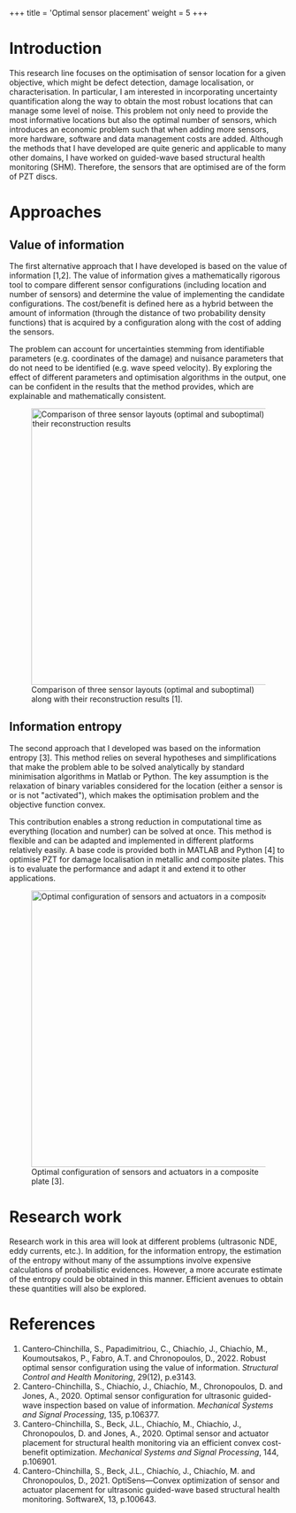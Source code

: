 +++
title = 'Optimal sensor placement'
weight = 5
+++

# Introduction
This research line focuses on the optimisation of sensor location for a given objective, which might be defect detection, damage localisation, or characterisation. In particular, I am interested in incorporating uncertainty quantification along the way to obtain the most robust locations that can manage some level of noise. This problem not only need to provide the most informative locations but also the optimal number of sensors, which introduces an economic problem such that when adding more sensors, more hardware, software and data management costs are added. Although the methods that I have developed are quite generic and applicable to many other domains, I have worked on guided-wave based structural health monitoring (SHM). Therefore, the sensors that are optimised are of the form of PZT discs.

# Approaches
## Value of information
The first alternative approach that I have developed is based on the value of information [1,2]. The value of information gives a mathematically rigorous tool to compare different sensor configurations (including location and number of sensors) and determine the value of implementing the candidate configurations. The cost/benefit is defined here as a hybrid between the amount of information (through the distance of two probability density functions) that is acquired by a configuration along with the cost of adding the sensors.

The problem can account for uncertainties stemming from identifiable parameters (e.g. coordinates of the damage) and nuisance parameters that do not need to be identified (e.g. wave speed velocity). By exploring the effect of different parameters and optimisation algorithms in the output, one can be confident in the results that the method provides, which are explainable and mathematically consistent.

<figure>
<img src="../media/osp_voi.jpg" alt="Comparison of three sensor layouts (optimal and suboptimal) along with their reconstruction results" style="width:500px;"/>
<figcaption>Comparison of three sensor layouts (optimal and suboptimal) along with their reconstruction results [1].</figcaption>
</figure>

## Information entropy
The second approach that I developed was based on the information entropy [3]. This method relies on several hypotheses and simplifications that make the problem able to be solved analytically by standard minimisation algorithms in Matlab or Python. The key assumption is the relaxation of binary variables considered for the location (either a sensor is or is not "activated"), which makes the optimisation problem and the objective function convex.

This contribution enables a strong reduction in computational time as everything (location and number) can be solved at once. This method is flexible and can be adapted and implemented in different platforms relatively easily. A base code is provided both in MATLAB and Python [4] to optimise PZT for damage localisation in metallic and composite plates. This is to evaluate the performance and adapt it and extend it to other applications.

<figure>
<img src="../media/osp_cnv.jpg" alt="Optimal configuration of sensors and actuators in a composite plate" style="width:500px;"/>
<figcaption>Optimal configuration of sensors and actuators in a composite plate [3].</figcaption>
</figure>

# Research work
Research work in this area will look at different problems (ultrasonic NDE, eddy currents, etc.). In addition, for the information entropy, the estimation of the entropy without many of the assumptions involve expensive calculations of probabilistic evidences. However, a more accurate estimate of the entropy could be obtained in this manner. Efficient avenues to obtain these quantities will also be explored.

# References
1. Cantero‐Chinchilla, S., Papadimitriou, C., Chiachío, J., Chiachío, M., Koumoutsakos, P., Fabro, A.T. and Chronopoulos, D., 2022. Robust optimal sensor configuration using the value of information. *Structural Control and Health Monitoring*, 29(12), p.e3143.
2. Cantero-Chinchilla, S., Chiachío, J., Chiachío, M., Chronopoulos, D. and Jones, A., 2020. Optimal sensor configuration for ultrasonic guided-wave inspection based on value of information. *Mechanical Systems and Signal Processing*, 135, p.106377.
3. Cantero-Chinchilla, S., Beck, J.L., Chiachío, M., Chiachío, J., Chronopoulos, D. and Jones, A., 2020. Optimal sensor and actuator placement for structural health monitoring via an efficient convex cost-benefit optimization. *Mechanical Systems and Signal Processing*, 144, p.106901.
4. Cantero-Chinchilla, S., Beck, J.L., Chiachío, J., Chiachío, M. and Chronopoulos, D., 2021. OptiSens—Convex optimization of sensor and actuator placement for ultrasonic guided-wave based structural health monitoring. SoftwareX, 13, p.100643.
